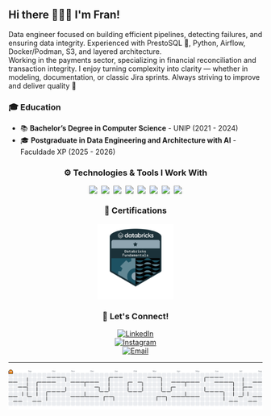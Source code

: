 ## Hi there 🙋🏻‍♀️ I'm Fran!

Data engineer focused on building efficient pipelines, detecting failures, and ensuring data integrity. Experienced with PrestoSQL 💙, Python, Airflow, Docker/Podman, S3, and layered architecture.  
Working in the payments sector, specializing in financial reconciliation and transaction integrity. I enjoy turning complexity into clarity — whether in modeling, documentation, or classic Jira sprints. Always striving to improve and deliver quality 🚀

### 🎓 Education

- 📚 **Bachelor’s Degree in Computer Science** - UNIP (2021 - 2024)  
- 🎓 **Postgraduate in Data Engineering and Architecture with AI** - Faculdade XP (2025 - 2026)

<div align="center">

### ⚙️ Technologies & Tools I Work With

<div style="display: flex; flex-wrap: wrap; gap: 8px; justify-content: center;">
  <img src="https://img.shields.io/badge/Python-3776AB?style=flat-square&logo=python&logoColor=white" />
  <img src="https://img.shields.io/badge/Trino-4285F4?style=flat-square&logo=trino&logoColor=white" />
  <img src="https://img.shields.io/badge/SQL-336791?style=flat-square&logo=postgresql&logoColor=white" />
  <img src="https://img.shields.io/badge/Airflow-017CEE?style=flat-square&logo=apacheairflow&logoColor=white" />
  <img src="https://img.shields.io/badge/Amazon%20S3-569A31?style=flat-square&logo=amazonaws&logoColor=white" />
  <img src="https://img.shields.io/badge/Apache%20Spark-E25A1C?style=flat-square&logo=apachespark&logoColor=white" />
  <img src="https://img.shields.io/badge/Docker-2496ED?style=flat-square&logo=docker&logoColor=white" />
  <img src="https://img.shields.io/badge/Podman-892CA0?style=flat-square&logo=podman&logoColor=white" />
</div>

### 📜 Certifications

<div style="display: flex; flex-wrap: wrap; gap: 8px; justify-content: center;">
  <img src="./assets/databricks-badge.png" alt="Databricks Fundamentals Badge" width="150" />
</div>

### 💬 Let's Connect!

[![LinkedIn](https://img.shields.io/badge/-LinkedIn-%230077B5?style=for-the-badge&logo=linkedin&logoColor=white)](https://www.linkedin.com/in/francielimuniz/)  
[![Instagram](https://img.shields.io/badge/-Instagram-%23E4405F?style=for-the-badge&logo=instagram&logoColor=white)](https://www.instagram.com/f_mmuniz/)  
[![Email](https://img.shields.io/badge/Email-8B89CC?style=for-the-badge&logo=protonmail&logoColor=white)](mailto:francy_muniz@hotmail.com)

---

<picture>
  <source media="(prefers-color-scheme: dark)" srcset="https://raw.githubusercontent.com/FranMuniz/FranMuniz/output/pacman-contribution-graph-dark.svg" />
  <source media="(prefers-color-scheme: light)" srcset="https://raw.githubusercontent.com/FranMuniz/FranMuniz/output/pacman-contribution-graph.svg" />
  <img alt="pacman contribution graph" src="https://raw.githubusercontent.com/FranMuniz/FranMuniz/output/pacman-contribution-graph.svg" />
</picture>

</div>
